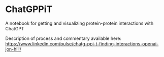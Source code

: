 # ChatGPPiT
 A notebook for getting and visualizing protein-protein interactions with ChatGPT
 
 Description of process and commentary available here: https://www.linkedin.com/pulse/chatg-ppi-t-finding-interactions-openai-jon-hill/
